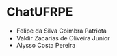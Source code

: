 # ChatUFRPE

- Felipe da Silva Coimbra Patriota
- Valdir Zacarias de Oliveira Junior
- Alysso Costa Pereira
